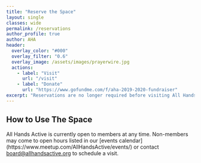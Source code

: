 ```yaml
---
title: "Reserve the Space"
layout: single
classes: wide
permalink: /reservations
author_profile: true
author: AHA
header:
  overlay_color: "#000"
  overlay_filter: "0.6"
  overlay_image: /assets/images/prayerwire.jpg
  actions:
    - label: "Visit"
      url: "/visit"
    - label: "Donate"
      url: "https://www.gofundme.com/f/aha-2019-2020-fundraiser"
excerpt: "Reservations are no longer required before visiting All Hands Active."
---
```


## How to Use The Space
<p>All Hands Active is currently open to members at any time. Non-members may come to open hours listed in our [events calendar](https://www.meetup.com/AllHandsActive/events/) or contact <a
href="mailto:board@allhandsactive.org">board@allhandsactive.org</a> to schedule
a visit.</p> 
<!---
<p>The calendar below shows the availability of the
space. Please check your time and then use the form to make a reservation.</p>

<iframe src="https://calendar.google.com/calendar/embed?height=600&amp;wkst=1&amp;bgcolor=%23ffffff&amp;ctz=America%2FNew_York&amp;src=YWxsaGFuZHNhY3RpdmUub3JnX3B2c2t1ZGthY2poNmtrNTc5aDVmbXRtcG9zQGdyb3VwLmNhbGVuZGFyLmdvb2dsZS5jb20&amp;src=YWxsaGFuZHNhY3RpdmUub3JnX203c3FlMXYzMGFtZWVncXFoam42bmFobjlrQGdyb3VwLmNhbGVuZGFyLmdvb2dsZS5jb20&amp;src=YWxsaGFuZHNhY3RpdmUub3JnX3FhNmtmdW41amVsMmY3cHQ5b3Nlc3NibWdnQGdyb3VwLmNhbGVuZGFyLmdvb2dsZS5jb20&amp;color=%23F09300&amp;color=%237986CB&amp;color=%239E69AF&amp;title=All%20Hands%20Active%20Room%20Reservations" style="border:solid 1px #777" width="800" height="600" frameborder="0" scrolling="no"></iframe>
<br>
<iframe src="https://docs.google.com/forms/d/e/1FAIpQLSemfD9IU6othxtFbF-HbHx2ohWgv0ra2Pb2XuRwXG_A8wBfaA/viewform?embedded=true" width="640" height="1977" frameborder="0" marginheight="0" marginwidth="0">Loading…</iframe>
-->
